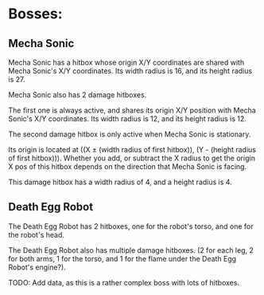 # **Bosses:**
## **Mecha Sonic**

Mecha Sonic has a hitbox whose origin X/Y coordinates are shared with Mecha Sonic's X/Y coordinates.  Its width radius is 16, and its height radius is 27.

Mecha Sonic also has 2 damage hitboxes.

The first one is always active, and shares its origin X/Y position with Mecha Sonic's X/Y coordinates.  Its width radius is 12, and its height radius is 12.

The second damage hitbox is only active when Mecha Sonic is stationary.  

Its origin is located at ((X ± (width radius of first hitbox)), (Y - (height radius of first hitbox))).  Whether you add, or subtract the X radius to get the origin X pos of this hitbox depends on the direction that Mecha Sonic is facing.

This damage hitbox has a width radius of 4, and a height radius is 4.

## **Death Egg Robot**

The Death Egg Robot has 2 hitboxes, one for the robot's torso, and one for the robot's head.

The Death Egg Robot also has multiple damage hitboxes. (2 for each leg, 2 for both arms, 1 for the torso, and 1 for the flame under the Death Egg Robot's engine?).

TODO: Add data, as this is a rather complex boss with lots of hitboxes.
